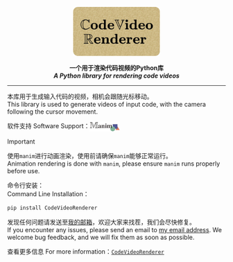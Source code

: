 <p align=center>
  <img  src="https://github.com/ZhuChongjing/CodeVideoRenderer/blob/main/README_files/logo.jpg" width="200" />
</p>
<p align=center>
  <strong>
    一个用于渲染代码视频的Python库
  </strong>
  <br/>
  <strong>
    <i>A Python library for rendering code videos</i>
  </strong>
</p>

--- 

本库用于生成输入代码的视频，相机会跟随光标移动。<br/>
This library is used to generate videos of input code, with the camera following the cursor movement.

软件支持 Software Support：[<img src="https://github.com/ZhuChongjing/CodeVideoRenderer/blob/main/README_files/manim.jpg" width="70" align="center" />](https://github.com/manimCommunity/manim)

> [!IMPORTANT]
> 使用`manim`进行动画渲染，使用前请确保`manim`能够正常运行。<br/>
Animation rendering is done with `manim`, please ensure `manim` runs properly before use.

命令行安装：<br/>
Command Line Installation：
```bash
pip install CodeVideoRenderer
```

发现任何问题请发送至[我的邮箱](mailto:zhuchongjing_pypi@163.com)，欢迎大家来找茬，我们会尽快修复。<br/>
If you encounter any issues, please send an email to [my email address](mailto:zhuchongjing_pypi@163.com). We welcome bug feedback, and we will fix them as soon as possible.

查看更多信息 For more information：[`CodeVideoRenderer`](https://github.com/ZhuChongjing/CodeVideoRenderer/wiki)
